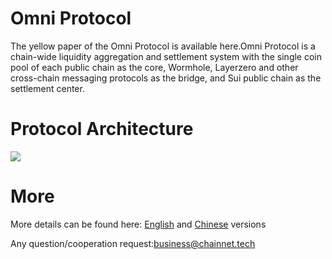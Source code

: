 

# Omni Protocol

The yellow paper of the Omni Protocol is available here.Omni Protocol is a chain-wide liquidity aggregation and settlement system with the single coin pool of each public chain as the core, Wormhole, Layerzero and other cross-chain messaging protocols as the bridge, and Sui public chain as the settlement center.

# Protocol Architecture
![](https://fastly.jsdelivr.net/gh/AAweidai/PictureBed@master/taproot/1667976165980OmniPool-Architecture.drawio.png)


# More

More details can be found here: [English](https://github.com/OmniBTC/yellow-paper/blob/main/en/README.md) and [Chinese](https://github.com/OmniBTC/yellow-paper/blob/main/cn/README.md) versions

Any question/cooperation request:business@chainnet.tech
